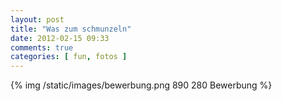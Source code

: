 ```yaml
---
layout: post
title: "Was zum schmunzeln"
date: 2012-02-15 09:33
comments: true
categories: [ fun, fotos ] 
---
```


{% img /static/images/bewerbung.png 890 280 Bewerbung %}
